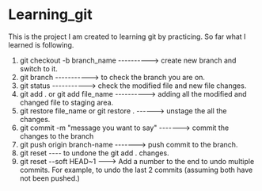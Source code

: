 # Learning_git
This is the project I am created to learning git by practicing.
So far what I learned is following.
1. git checkout -b branch_name ----------> create new branch and switch to it.
2. git branch -----------> to check the branch you are on.
3. git status -----------> check the modified file and new file changes.
4. git add . or git add file_name  ----------> adding all the modified and changed file to staging area.
5. git restore file_name or git restore . ------> unstage the all the changes.
6. git commit -m "message you want to say" -------> commit the changes to the branch
7. git push origin branch-name -------> push commit to the branch.
8. git reset ---- to undone the git add . changes.
9. git reset --soft HEAD~1 --->  Add a number to the end to undo multiple commits. For example, to undo the last 2 commits (assuming both have not been pushed.)
    
